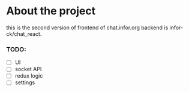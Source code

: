 # About the project

this is the second version of frontend of chat.infor.org
backend is infor-ck/chat_react.

### TODO:

- [ ] UI
- [ ] socket API
- [ ] redux logic
- [ ] settings